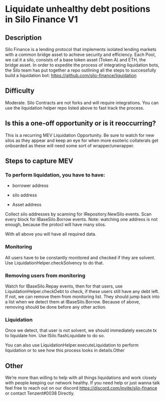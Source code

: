 # Liquidate unhealthy debt positions in Silo Finance V1

## Description

Silo Finance is a lending protocol that implements isolated lending markets with a common bridge asset to achieve security and efficiency.  Each Pool, we cal it a silo, consists of a base token asset (Token A) and ETH, the bridge asset. In order to expedite the process of integrating liquidation bots, the Silo team has put together a repo outlining all the steps to successfully build a liquidation bot: https://github.com/silo-finance/liquidation 

## Difficulty

Moderate.
Silo Contracts are not forks and will require integrations. You can use the liquidation helper repo listed above to fast track the process.

## Is this a one-off opportunity or is it reoccurring?

This is a recurring MEV Liquidation Opportunity. Be sure to watch for new silos as they appear and keep an eye for when more esoteric collaterals get onboarded as these will need some sort of wrapper/unwrapper.

## Steps to capture MEV

### To perform liquidation, you have to have:

- borrower address

- silo address

- Asset address

Collect silo addresses by scanning for IRepository.NewSilo events. Scan every block for IBaseSilo.Borrow events.
Note: watching one address is not enough, because the protocl will have many silos.

With all above you will have all required data.

### Monitoring

All users have to be constantly monitored and checked if they are solvent. Use LiquidationHelper.checkSolvency to do that.

### Removing users from monitoring

Watch for IBaseSilo.Repay events, then for that users, use LiquidationHelper.checkDebt to check, if these users still have any debt left. If not, we can remove them from monitoring list.
They should jump back into a list when we detect them at IBaseSilo.Borrow. Because of above, removing should be done before any other action.

### Liquidation

Once we detect, that user is not solvent, we should immediately execute tx to liquidate him.
Use ISilo.flashLiquidate to do so.

You can also use LiquidationHelper.executeLiquidation to perform liquidation or to see how this process looks in details.Other

## Other

We’re more than willing to help with all things liquidations and work closely with people keeping our network healthy.
If you need help or just wanna talk feel free to reach out on our discord https://discord.com/invite/silo-finance  or contact Tenzent#0038 Directly.
